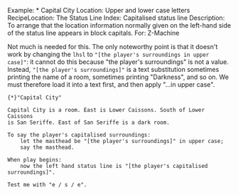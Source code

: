 Example: * Capital City
Location: Upper and lower case letters
RecipeLocation: The Status Line
Index: Capitalised status line
Description: To arrange that the location information normally given on the left-hand side of the status line appears in block capitals.
For: Z-Machine

  
Not much is needed for this. The only noteworthy point is that it doesn't work by changing the ``lhsl`` to `"[the player's surroundings in upper case]"`: it cannot do this because "the player's surroundings" is not a value. Instead, `"[the player's surroundings]"` is a text substitution sometimes printing the name of a room, sometimes printing "Darkness", and so on. We must therefore load it into a text first, and then apply "...in upper case".

  

``` inform7
{*}"Capital City"

Capital City is a room. East is Lower Caissons. South of Lower Caissons
is San Seriffe. East of San Seriffe is a dark room.

To say the player's capitalised surroundings:
	let the masthead be "[the player's surroundings]" in upper case;
	say the masthead.

When play begins:
	now the left hand status line is "[the player's capitalised surroundings]".

Test me with "e / s / e".
```

